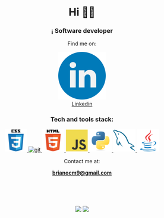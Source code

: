 <h1 align="center">Hi 👋👋 </h1>
<h3 align="center"><strong>¡ Software developer</strong> </h3>
<p align="center">Find me on:</p>
<p align="center"><a href="https://www.linkedin.com/in/bryan-cusme/" target="_blank"> <img src="https://github.com/BrianC9/brianc9/blob/main/linkedin.png"><br>Linkedin</a></p>
<h3 align="center">Tech and tools stack:</h3>
<p align="center">  <a href="https://www.w3schools.com/css/" target="_blank"> <img src="https://raw.githubusercontent.com/devicons/devicon/master/icons/css3/css3-original-wordmark.svg" alt="css3" width="60" height="60"/> </a>
 <a href="https://git-scm.com/" target="_blank"> <img src="https://www.vectorlogo.zone/logos/git-scm/git-scm-icon.svg" alt="git" width="60" height="60"/> </a>  
 <a href="https://www.w3.org/html/" target="_blank"> <img src="https://raw.githubusercontent.com/devicons/devicon/master/icons/html5/html5-original-wordmark.svg" alt="html5" width="60" height="60"/> </a> 
 <a href="https://developer.mozilla.org/en-US/docs/Web/JavaScript" target="_blank"> <img src="https://raw.githubusercontent.com/devicons/devicon/master/icons/javascript/javascript-original.svg" alt="javascript" width="60" height="60"/> </a> 
 <a href="https://www.microsoft.com/en-us/sql-server" target="_blank"> <a href="https://www.python.org/" target="_blank"> <img src="https://github.com/devicons/devicon/blob/master/icons/python/python-original.svg" alt="python" width="60" height="60"/> </a>
   <a href="https://www.mysql.com/" target="_blank"> <img src="https://github.com/devicons/devicon/blob/master/icons/mysql/mysql-original.svg" alt="mysql" width="60" height="60"/> </a>
  <a href="https://www.java.com/es/" target="_blank"> <img src="https://github.com/devicons/devicon/blob/master/icons/java/java-original.svg" alt="java" width="60" height="60"/> </a>
  </p>
<p align="center">Contact me at: </p>
<p align="center"><a href="mailto:brianocm9@example.com"><strong>brianocm9@gmail.com</strong></a></p>
<br><br><br>
<p align="center">
<img height="180em" align="center" src="https://github-readme-stats.vercel.app/api?username=BrianC9&show_icons=true&hide_border=true&&count_private=true&theme=tokyonight&include_all_commits=true" />
<img height="180em" align="center"  src="https://github-readme-stats.vercel.app/api/top-langs/?username=BrianC9&layout=compact&theme=tokyonight" />
</p>

<!--
**BrianC9/brianc9** is a ✨ _special_ ✨ repository because its `README.md` (this file) appears on your GitHub profile.

Here are some ideas to get you started:

- 🔭 I’m currently working on ...
- 🌱 I’m currently learning ...
- 👯 I’m looking to collaborate on ...
- 🤔 I’m looking for help with ...
- 💬 Ask me about ...
- 📫 How to reach me: ...
- 😄 Pronouns: ...
- ⚡ Fun fact: ...
-->
